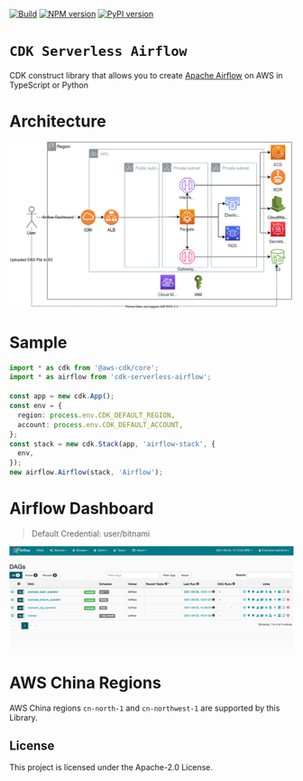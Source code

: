 [![Build](https://github.com/readybuilderone/serverless-airflow/actions/workflows/build.yml/badge.svg)](https://github.com/readybuilderone/serverless-airflow/actions/workflows/build.yml)
[![NPM version](https://badge.fury.io/js/cdk-serverless-airflow.svg)](https://badge.fury.io/js/cdk-serverless-airflow)
[![PyPI version](https://badge.fury.io/py/cdk-serverless-airflow.svg)](https://badge.fury.io/py/cdk-serverless-airflow)


# `CDK Serverless Airflow`
CDK construct library that allows you to create [Apache Airflow](https://airflow.apache.org/) on AWS in TypeScript or Python

# Architecture
![architecture](./assets/01-serverless-airflow-on-aws-architecture.svg)

# Sample
``` typescript
import * as cdk from '@aws-cdk/core';
import * as airflow from 'cdk-serverless-airflow';

const app = new cdk.App();
const env = {
  region: process.env.CDK_DEFAULT_REGION,
  account: process.env.CDK_DEFAULT_ACCOUNT,
};
const stack = new cdk.Stack(app, 'airflow-stack', {
  env,
});
new airflow.Airflow(stack, 'Airflow');
```
# Airflow Dashboard 
> Default Credential: user/bitnami

![airflow-dashboard](./assets/04-airflow-dashboard.jpg)

# AWS China Regions

AWS China regions `cn-north-1` and `cn-northwest-1` are supported by this Library. 

## License

This project is licensed under the Apache-2.0 License.